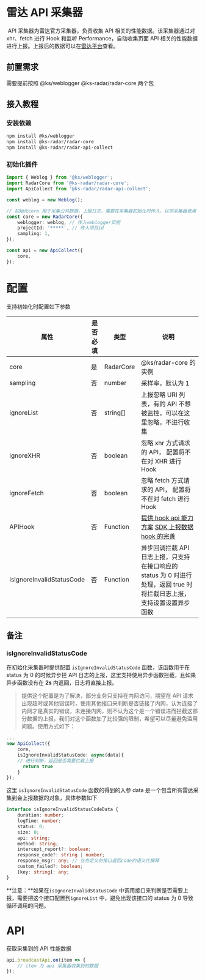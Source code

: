 # 雷达 API 采集器

​ API 采集器为雷达官方采集器，负责收集 API 相关的性能数据。该采集器通过对 xhr、fetch 进行 Hook 和监听 Performance，自动收集页面 API 相关的性能数据进行上报。上报后的数据可以在[雷达平台](https://radar-plus.corp.kuaishou.com/projects)查看。

## 前置需求

需要提前按照 @ks/weblogger @ks-radar/radar-core 两个包

## 接入教程

### 安装依赖

```bash
npm install @ks/weblogger
npm install @ks-radar/radar-core
npm install @ks-radar/radar-api-collect
```

### 初始化插件

```typescript
import { Weblog } from '@ks/weblogger';
import RadarCore from '@ks-radar/radar-core';
import ApiCollect from '@ks-radar/radar-api-collect';

const weblog = new Weblog();

// 初始化core 用于采集公共数据，上报日志，需要在采集器初始化时传入，以供采集器使用
const core = new RadarCore({
    weblogger: weblog, // 传入weblogger实例
    projectId: '*****', // 传入项目id
    sampling: 1,
});

const api = new ApiCollect({
    core,
});
```

# 配置

支持初始化时配置如下参数

| 属性                      | 是否必填 | 类型      | 说明                                                                                                                                                                                                             |
| ------------------------- | -------- | --------- | ---------------------------------------------------------------------------------------------------------------------------------------------------------------------------------------------------------------- |
| core                      | 是       | RadarCore | @ks/radar-core 的实例                                                                                                                                                                                            |
| sampling                  | 否       | number    | 采样率，默认为 1                                                                                                                                                                                                 |
| ignoreList                | 否       | string[]  | 上报忽略 URI 列表，有的 API 不想被监控，可以在这里忽略，不进行收集                                                                                                                                               |
| ignoreXHR                 | 否       | boolean   | 忽略 xhr 方式请求的 API， 配置将不在对 XHR 进行 Hook                                                                                                                                                             |
| ignoreFetch               | 否       | boolean   | 忽略 fetch 方式请求的 API， 配置将不在对 fetch 进行 Hook                                                                                                                                                         |
| APIHook                   | 否       | Function  | [提供 hook api 能力方案](https://docs.corp.kuaishou.com/d/home/fcADeUsenQKpz2G56zaard_yi#section=vodka.7xv7p7wajmwc) [SDK 上报数据 hook 的完善](https://docs.corp.kuaishou.com/d/home/fcAAseHILm8YsKJVD_MXDlHPN) |
| isIgnoreInvalidStatusCode | 否       | Function  | 异步回调拦截 API 日志上报，只支持在接口响应的 status 为 0 时进行处理，返回 true 时将拦截日志上报，支持设置设置异步函数                                                                                           |

## 备注

### isIgnoreInvalidStatusCode

在初始化采集器时提供配置 `isIgnoreInvalidStatusCode` 函数，该函数用于在 status 为 0 的时候异步拦 API 日志的上报，这里支持使用异步函数拦截，且如果异步函数没有在 **2s** 内返回，日志将直接上报。

> 提供这个配置是为了解决，部分业务只支持在内网访问，期望在 API 请求出现超时或其他错误时，使用其他接口来判断是否链接了内网，认为连接了内网才是真实的错误，未连接内网，则不认为这个是一个错误进而拦截这部分数据的上报，我们对这个函数加了比较强的限制，希望可以尽量避免滥用问题。使用方式如下：

```typescript
...
new ApiCollect({
    core,
    isIgnoreInvalidStatusCode: async(data){
    // 进行判断，返回是否需要拦截上报
      return true
    }
});
```

这里 `isIgnoreInvalidStatusCode` 函数的得到的入参 data 是一个包含所有雷达采集到会上报数据的对象，具体参数如下

```typescript
interface isIgnoreInvalidStatusCodeData {
    duration: number;
    logTime: number;
    status: 0;
    size: 0;
    api: string;
    method: string;
    intercept_report?: boolean;
    response_code?: string | number;
    response_msg?: any; // 业务定义的接口返回code的语义化解释
    custom_failed?: boolean;
    [key: string]: any;
}
```

**注意：**如果在`isIgnoreInvalidStatusCode` 中调用接口来判断是否需要上报，需要把这个接口配置到`ignoreList` 中，避免出现该接口的 status 为 0 导致循环调用的问题。

# API

获取采集到的 API 性能数据

```typescript
api.broadcastApi.on(item => {
    // item 为 api 采集器收集到的数据
});
```

